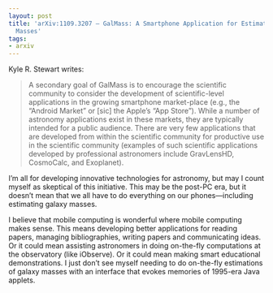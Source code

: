```yaml
---
layout: post
title: 'arXiv:1109.3207 — GalMass: A Smartphone Application for Estimating Galaxy
  Masses'
tags:
- arxiv
---
```

Kyle R. Stewart writes:

> A secondary goal of GalMass is to encourage the scientific community to consider the development of scientific-level applications in the growing smartphone market-place (e.g., the “Android Market” or [sic] the Apple’s “App Store”). While a number of astronomy applications exist in these markets, they are typically intended for a public audience. There are very few applications that are developed from within the scientific community for productive use in the scientific community (examples of such scientific applications developed by professional astronomers include GravLensHD, CosmoCalc, and Exoplanet).

I’m all for developing innovative technologies for astronomy, but may I count myself as skeptical of this initiative. This may be the post-PC era, but it doesn’t mean that we all have to do everything on our phones—including estimating galaxy masses.

I believe that mobile computing is wonderful where mobile computing makes sense. This means developing better applications for reading papers, managing bibliographies, writing papers and communicating ideas. Or it could mean assisting astronomers in doing on-the-fly computations at the observatory (like iObserve). Or it could mean making smart educational demonstrations. I just don’t see myself needing to do on-the-fly estimations of galaxy masses with an interface that evokes memories of 1995-era Java applets.
